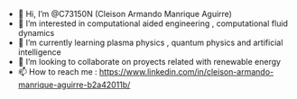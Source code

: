 - 👋 Hi, I’m @C73150N (Cleison Armando Manrique Aguirre)
- 👀 I’m interested in computational aided engineering , computational fluid dynamics 
- 🌱 I’m currently learning plasma physics , quantum physics and artificial intelligence
- 💞️ I’m looking to collaborate on proyects related with renewable energy
- 📫 How to reach me : https://www.linkedin.com/in/cleison-armando-manrique-aguirre-b2a42011b/ 
<!---
C73150N/C73150N is a ✨ special ✨ repository because its `README.md` (this file) appears on your GitHub profile.
You can click the Preview link to take a look at your changes.
--->
